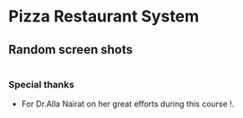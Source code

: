 # Pizza Restaurant System
## Random screen shots 
<div>
  <img src = "">
</div>











### Special thanks 
* For Dr.Alla Nairat on her great efforts during this course !.
